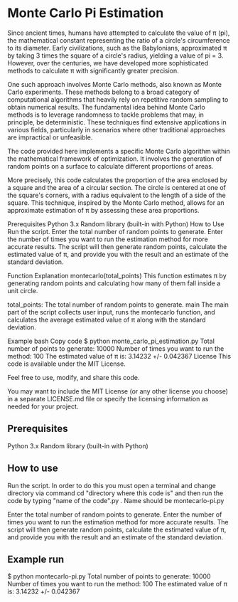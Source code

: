 
# Monte Carlo Pi Estimation

Since ancient times, humans have attempted to calculate the value of π (pi), the mathematical constant representing the ratio of a circle's circumference to its diameter. Early civilizations, such as the Babylonians, approximated π by taking 3 times the square of a circle's radius, yielding a value of pi = 3. However, over the centuries, we have developed more sophisticated methods to calculate π with significantly greater precision.

One such approach involves Monte Carlo methods, also known as Monte Carlo experiments. These methods belong to a broad category of computational algorithms that heavily rely on repetitive random sampling to obtain numerical results. The fundamental idea behind Monte Carlo methods is to leverage randomness to tackle problems that may, in principle, be deterministic. These techniques find extensive applications in various fields, particularly in scenarios where other traditional approaches are impractical or unfeasible.

The code provided here implements a specific Monte Carlo algorithm within the mathematical framework of optimization. It involves the generation of random points on a surface to calculate different proportions of areas.

More precisely, this code calculates the proportion of the area enclosed by a square and the area of a circular section. The circle is centered at one of the square's corners, with a radius equivalent to the length of a side of the square. This technique, inspired by the Monte Carlo method, allows for an approximate estimation of π by assessing these area proportions.



Prerequisites
Python 3.x
Random library (built-in with Python)
How to Use
Run the script.
Enter the total number of random points to generate.
Enter the number of times you want to run the estimation method for more accurate results.
The script will then generate random points, calculate the estimated value of π, and provide you with the result and an estimate of the standard deviation.

Function Explanation
montecarlo(total_points)
This function estimates π by generating random points and calculating how many of them fall inside a unit circle.

total_points: The total number of random points to generate.
main
The main part of the script collects user input, runs the montecarlo function, and calculates the average estimated value of π along with the standard deviation.

Example
bash
Copy code
$ python monte_carlo_pi_estimation.py
Total number of points to generate: 10000
Number of times you want to run the method: 100
The estimated value of π is: 3.14232 +/- 0.042367
License
This code is available under the MIT License.

Feel free to use, modify, and share this code.

You may want to include the MIT License (or any other license you choose) in a separate LICENSE.md file or specify the licensing information as needed for your project.
## Prerequisites

Python 3.x
Random library (built-in with Python)

## How to use

Run the script.
In order to do this you must open a terminal and change directory 
via command cd "directory where this code is" and then run the code
by typing "name of the code".py . Name should be montecarlo-pi.py

Enter the total number of random points to generate.
Enter the number of times you want to run the estimation method for more accurate results.
The script will then generate random points, calculate the estimated value of π, and provide you with the result and an estimate of the standard deviation.
## Example run

$ python montecarlo-pi.py
Total number of points to generate: 10000
Number of times you want to run the method: 100
The estimated value of π is: 3.14232 +/- 0.042367
